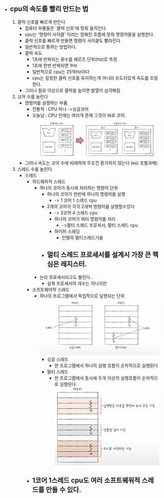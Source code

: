 - ## cpu의 속도를 빨리 만드는 법
	1. 클럭 신호를 빠르게 만든다
		- 컴퓨터 부품들은 '클럭 신호'에 맞춰 움직인다.
		- cpu는 '명령어 사이클' 이라는 정해진 흐름에 맞춰 명령어들을 실행한다.
		- 클럭 신호를 빠르게 만들면 명령어 사이클도 빨라진다
		- 일반적으로 통하는 방법이다.
		- 클럭 속도
			- 1초에 반복되는 횟수를 헤르츠 단위(Hz)로 측정
			- 1초에 한번 반복되면 1Hz
			- 일반적으로 cpu는 25억Hz이다
			- cpu는 일정한 클럭 신호를 유지하는게 아니라 유도리있게 속도를 조절한다.
		- 그러나 필요 이상으로 클럭을 높이면 발열이 심각해짐
	2. 코어 수를 늘린다
		- 명령어를 실행하는 부품
			- 전통적 : CPU 하나 ->싱글코어 
			- 오늘날 : CPU 안에는 여러개 존재 그것이 바로 코어.
				![](../picture/Screenshot%201.png)
		- 그러나  속도는 코어 수에 비례하여 무조건 증가하지 않는다 (ex) 조별과제)
	3. 스레드 수를 늘린다
		- 스레드
			- 하드웨어적 스레드
				- 하나의 코어가 동시에 처리하는 명령어 단위
					- 하나의 코어가 한번에 하나의 명령어를 실행
						- -> 1 코어 1 스레드 cpu
					-  2개의 코어가 각각 2개씩 명령어를 실행할수있다
						- -> 2코어 4 스레드 cpu
						- 하나의 코어가 여러 명령어를 처리
							- ->멀티 스레드 프로세서, 멀티 스레드 cpu
						- 하이퍼 스레딩
							- 인텔의 멀티스레드기술 
					- 멀티 스레드 프로세서를 설계시 가장 큰 핵심은 레지스터.
						-
				- 논리 프로세서라고도 불린다..
					- 실제 프로세서의 개수는 아니지만 
			- 소프트웨어적 스레드
				- 하나의 프로그램에서 독립적으로 실행되는 단위
					![](../picture/Screenshot3.png)
					- 싱글 스레드
						- 한 프로그램에서 하나의 실행 흐름이 순차적으로 실행된다
					- 멀티 스레드
						- 한 프로그램에서 동시에 두개 이상의 실행흐름이 순차적으로 실행된다.![](../picture/Screenshot_4.png)
			- ## 1코어 1스레드 cpu도 여러 소프트웨워적 스레드를 만들 수 있다.
	